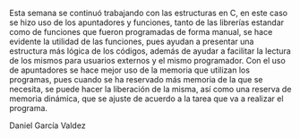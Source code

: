 Esta semana se continuó trabajando con las estructuras en C, en este caso se hizo uso de los apuntadores y funciones, tanto de las librerías estandar como de funciones que fueron programadas de forma manual, se hace evidente la utilidad de las funciones, pues ayudan a presentar una estructura más lógica de los códigos, además de ayudar a facilitar la lectura de los mismos para usuarios externos y el mismo programador. Con el uso de apuntadores se hace mejor uso de la memoria que utilizan los programas, pues cuando se ha reservado más memoria de la que se necesita, se puede hacer la liberación de la misma, así como una reserva de memoria dinámica, que se ajuste de acuerdo a la tarea que va a realizar el programa.


Daniel García Valdez
